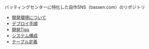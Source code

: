 バッティングセンターに特化した自作SNS（bassen.com）のリポジトリ  

- [開発環境について](./doc/about_development-env.md)
- [デプロイ手順]()
- [開発Tips]()
- [システム構成]()
- [テーブル定義]()
